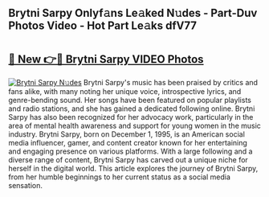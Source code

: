 ## Brytni Sarpy Onlyf𝚊ns Le𝚊ked N𝚞des - Part-Duv Photos Video - Hot Part Le𝚊ks dfV77

# <h2><a href="http://ab33461.deff.icu/?id=Brytni+Sarpy">🔗 New 👉🔴 Brytni Sarpy VIDEO Photos</a></h2>

[![Brytni Sarpy N𝚞des](https://i.imgur.com/rIISA9y.gif)](http://ab33461.deff.icu/?id=Brytni+Sarpy)
Brytni Sarpy's music has been praised by critics and fans alike, with many noting her unique voice, introspective lyrics, and genre-bending sound. Her songs have been featured on popular playlists and radio stations, and she has gained a dedicated following online. Brytni Sarpy has also been recognized for her advocacy work, particularly in the area of mental health awareness and support for young women in the music industry. Brytni Sarpy, born on December 1, 1995, is an American social media influencer, gamer, and content creator known for her entertaining and engaging presence on various platforms. With a large following and a diverse range of content, Brytni Sarpy has carved out a unique niche for herself in the digital world. This article explores the journey of Brytni Sarpy, from her humble beginnings to her current status as a social media sensation.
